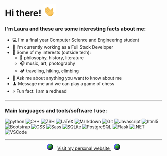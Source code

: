 # Hi there! <img src="./images/hi.gif" width="40"/>

### I'm Laura and these are some interesting facts about me:

- 💻 I'm a final year Computer Science and Engineering student
- 💼 I'm currently working as a Full Stack Developer
- 🌱 Some of my interests (outside tech):
  - 📖 philosophy, history, literature
  - 🎧 music, art, photography
  - 🏕️ traveling, hiking, climbing
- 💬 Ask me about anything you want to know about me
- ♟️ Message me and we can play a game of chess
- ⚡ Fun fact: I am a redhead

---

### Main languages and tools/software I use:

<p align="left">
<img alt="python" src="https://img.shields.io/badge/-Python-3776AB?style=flat-square&logo=Python&logoColor=white"></a>
<img alt="C++" src="https://img.shields.io/badge/-Csharp-6c1ca6?style=flat-square&logo=csharp&logoColor=white"></a>
<img alt="ZSH" src="https://img.shields.io/badge/-OhMyZSH-black?style=flat-square&logo=zsh&logoColor=white"></a>
<img alt="LaTeX" src="https://img.shields.io/badge/-LaTeX-008080?style=flat-square&logo=LaTeX&logoColor=white"></a>
<img alt="Markdown" src="https://img.shields.io/badge/-Markdown-black?style=flat-square&logo=markdown&logoColor=white"></a>
<img alt="Git" src="https://img.shields.io/badge/-Git-b83333?style=flat-square&logo=Git&logoColor=white"></a>
<img alt="Javascript" src="https://img.shields.io/badge/-Javascript-yellow?style=flat-square&logo=Javascript&logoColor=white"></a>
<img alt="html5" src="https://img.shields.io/badge/-HTML5-E34F26?style=flat-square&logo=html5&logoColor=white" />
<img alt="Bootstrap" src="https://img.shields.io/badge/-Bootstrap-7743c4?style=flat-square&logo=Bootstrap&logoColor=white"></a>
<img alt="CSS" src="https://img.shields.io/badge/-CSS-blue?style=flat-square&logo=CSS3&logoColor=white"></a>
<img alt="Sass" src="https://img.shields.io/badge/-Sass-CC6699?style=flat-square&logo=sass&logoColor=white" />
<img alt="SQLite" src="https://img.shields.io/badge/-SQLite-35a4db?style=flat-square&logo=SQLite&logoColor=white"></a>
<img alt="PostgreSQL" src="https://img.shields.io/badge/-PostgreSQL-316192?style=flat-square&logo=postgresql&logoColor=white"></a>
<img alt="Flask" src="https://img.shields.io/badge/-Flask-black?style=flat-square&logo=Flask&logoColor=white"></a>
<img alt=".NET" src="https://img.shields.io/badge/-.NET-5027d5?style=flat-square&logo=.NET&logoColor=white"></a>
<img alt="VSCode" src="https://img.shields.io/badge/-VSCode-blue?style=flat-square&logo=visualstudiocode&logoColor=white"></a>
</p>

---

<p align="center">
<img  width="20" src="./images/globe.gif" style="margin-right:10px">
<a href="https://lauralvrz.github.io/">
Visit my personal website
</a>
<img width="20" src="./images/globe.gif" style="margin-left:10px">
</p>
